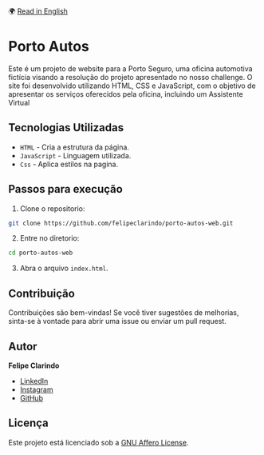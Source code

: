 🌍 [Read in English](README.md)

# Porto Autos

Este é um projeto de website para a Porto Seguro, uma oficina automotiva fictícia visando a resolução do projeto apresentado no nosso challenge. O site foi desenvolvido utilizando HTML, CSS e JavaScript, com o objetivo de apresentar os serviços oferecidos pela oficina, incluindo um Assistente Virtual

## Tecnologias Utilizadas

- `HTML` - Cria a estrutura da página.
- `JavaScript` - Linguagem utilizada.
- `Css` - Aplica estilos na pagina.

## Passos para execução

1. Clone o repositorio:

```bash
git clone https://github.com/felipeclarindo/porto-autos-web.git
```

2. Entre no diretorio:

```bash
cd porto-autos-web
```

3. Abra o arquivo `index.html`.

## Contribuição

Contribuições são bem-vindas! Se você tiver sugestões de melhorias, sinta-se à vontade para abrir uma issue ou enviar um pull request.

## Autor

**Felipe Clarindo**

- [LinkedIn](https://www.linkedin.com/in/felipeclarindo)
- [Instagram](https://www.instagram.com/lipethecoder)
- [GitHub](https://github.com/felipeclarindo)

## Licença

Este projeto está licenciado sob a [GNU Affero License](https://www.gnu.org/licenses/agpl-3.0.html).
